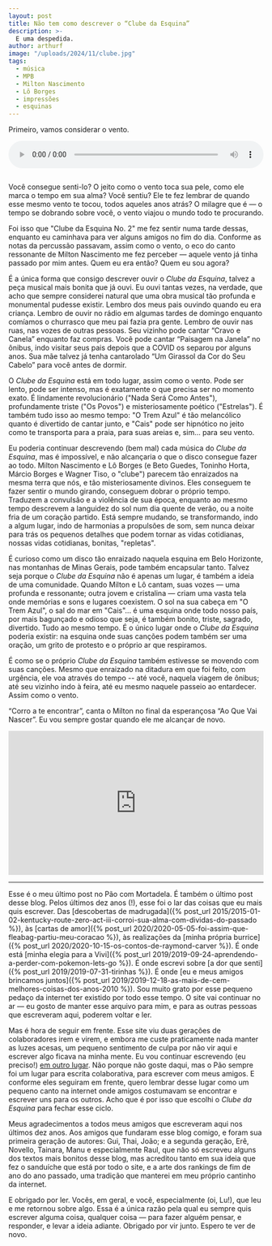 ```yaml
---
layout: post
title: Não tem como descrever o “Clube da Esquina”
description: >-
  E uma despedida.
author: arthurf
image: "/uploads/2024/11/clube.jpg"
tags:
  - música
  - MPB
  - Milton Nascimento
  - Lô Borges
  - impressões
  - esquinas
---
```


Primeiro, vamos considerar o vento.

<audio controls autoplay poster="/uploads/2024/11/clube.jpg" style="width: 100%; aspect-ratio: 4 / 3; margin-bottom: 1em;">
  <source src="{% link uploads/2024/11/clube.m4a %}" type="audio/mp4" />
  <source src="{% link uploads/2024/11/clube.ogg %}" type="audio/ogg" />
</audio>

Você consegue senti-lo? O jeito como o vento toca sua pele, como ele marca o tempo em sua alma? Você sentiu? Ele te fez lembrar de quando esse mesmo vento te tocou, todos aqueles anos atrás? O milagre que é — o tempo se dobrando sobre você, o vento viajou o mundo todo te procurando.

Foi isso que "Clube da Esquina No. 2" me fez sentir numa tarde dessas, enquanto eu caminhava para ver alguns amigos no fim do dia. Conforme as notas da percussão passavam, assim como o vento, o eco do canto ressonante de Milton Nascimento me fez perceber — aquele vento já tinha passado por mim antes. Quem eu era então? Quem eu sou agora?

É a única forma que consigo descrever ouvir o _Clube da Esquina_, talvez a peça musical mais bonita que já ouvi. Eu ouvi tantas vezes, na verdade, que acho que sempre considerei natural que uma obra musical tão profunda e monumental pudesse existir. Lembro dos meus pais ouvindo quando eu era criança. Lembro de ouvir no rádio em algumas tardes de domingo enquanto comíamos o churrasco que meu pai fazia pra gente. Lembro de ouvir nas ruas, nas vozes de outras pessoas. Seu vizinho pode cantar “Cravo e Canela” enquanto faz compras. Você pode cantar “Paisagem na Janela” no ônibus, indo visitar seus pais depois que a COVID os separou por alguns anos. Sua mãe talvez já tenha cantarolado “Um Girassol da Cor do Seu Cabelo” para você antes de dormir.

O _Clube da Esquina_ está em todo lugar, assim como o vento. Pode ser lento, pode ser intenso, mas é exatamente o que precisa ser no momento exato. É lindamente revolucionário ("Nada Será Como Antes"), profundamente triste ("Os Povos") e misteriosamente poético ("Estrelas"). É também tudo isso ao mesmo tempo: "O Trem Azul" é tão melancólico quanto é divertido de cantar junto, e "Cais" pode ser hipnótico no jeito como te transporta para a praia, para suas areias e, sim... para seu vento.

Eu poderia continuar descrevendo (bem mal) cada música do _Clube da Esquina_, mas é impossível, e não alcançaria o que o disco consegue fazer ao todo. Milton Nascimento e Lô Borges (e Beto Guedes, Toninho Horta, Márcio Borges e Wagner Tiso, o "clube") parecem tão enraizados na mesma terra que nós, e tão misteriosamente divinos. Eles conseguem te fazer sentir o mundo girando, conseguem dobrar o próprio tempo. Traduzem a convulsão e a violência de sua época, enquanto ao mesmo tempo descrevem a languidez do sol num dia quente de verão, ou a noite fria de um coração partido. Está sempre mudando, se transformando, indo a algum lugar, indo de harmonias a propulsões de som, sem nunca deixar para trás os pequenos detalhes que podem tornar as vidas cotidianas, nossas vidas cotidianas, bonitas, "repletas".

É curioso como um disco tão enraizado naquela esquina em Belo Horizonte, nas montanhas de Minas Gerais, pode também encapsular tanto. Talvez seja porque o _Clube da Esquina_ não é apenas um lugar, é também a ideia de uma comunidade. Quando Milton e Lô cantam, suas vozes — uma profunda e ressonante; outra jovem e cristalina — criam uma vasta tela onde memórias e sons e lugares coexistem. O sol na sua cabeça em "O Trem Azul", o sal do mar em "Cais"... é uma esquina onde todo nosso país, por mais bagunçado e odioso que seja, é também bonito, triste, sagrado, divertido. Tudo ao mesmo tempo. É o único lugar onde o _Clube da Esquina_ poderia existir: na esquina onde suas canções podem também ser uma oração, um grito de protesto e o próprio ar que respiramos.

É como se o próprio _Clube da Esquina_ também estivesse se movendo com suas canções. Mesmo que enraizado na ditadura em que foi feito, com urgência, ele voa através do tempo -- até você, naquela viagem de ônibus; até seu vizinho indo à feira, até eu mesmo naquele passeio ao entardecer. Assim como o vento.

“Corro a te encontrar”, canta o Milton no final da esperançosa “Ao Que Vai Nascer”. Eu vou sempre gostar quando ele me alcançar de novo.

<iframe class="full-width" style="width: 100%; height: auto; aspect-ratio: 16 / 9;" src="https://www.youtube.com/embed/WwTf61AZNEo" title="Milton &amp; Lô Borges - Clube da Esquina" frameborder="0" allow="accelerometer; autoplay; clipboard-write; encrypted-media; gyroscope; picture-in-picture; web-share" referrerpolicy="strict-origin-when-cross-origin" allowfullscreen></iframe>

***

Esse é o meu último post no Pão com Mortadela. É também o último post desse blog. Pelos últimos dez anos (!), esse foi o lar das coisas que eu mais quis escrever. Das [descobertas de madrugada]({% post_url 2015/2015-01-02-kentucky-route-zero-act-iii-corroi-sua-alma-com-dividas-do-passado %}), às [cartas de amor]({% post_url 2020/2020-05-05-foi-assim-que-fleabag-partiu-meu-coracao %}), às realizações da [minha própria burrice]({% post_url 2020/2020-10-15-os-contos-de-raymond-carver %}). É onde está [minha elegia para a Vivi]({% post_url 2019/2019-09-24-aprendendo-a-perder-com-pokemon-lets-go %}). É onde escrevi sobre [a dor que senti]({% post_url 2019/2019-07-31-tirinhas %}). É onde [eu e meus amigos brincamos juntos]({% post_url 2019/2019-12-18-as-mais-de-cem-melhores-coisas-dos-anos-2010 %}). Sou muito grato por esse pequeno pedaço da internet ter existido por todo esse tempo. O site vai continuar no ar — eu gosto de manter esse arquivo para mim, e para as outras pessoas que escreveram aqui, poderem voltar e ler.

Mas é hora de seguir em frente. Esse site viu duas gerações de colaboradores irem e virem, e embora me custe praticamente nada manter as luzes acesas, um pequeno sentimento de culpa por não vir aqui e escrever algo ficava na minha mente. Eu vou continuar escrevendo (eu preciso!) [em outro lugar](https://arthr.me/). Não porque não goste daqui, mas o Pão sempre foi um lugar para escrita colaborativa, para escrever com meus amigos. E conforme eles seguiram em frente, quero lembrar desse lugar como um pequeno canto na internet onde amigos costumavam se encontrar e escrever uns para os outros. Acho que é por isso que escolhi o _Clube da Esquina_ para fechar esse ciclo.

Meus agradecimentos a todos meus amigos que escreveram aqui nos últimos dez anos. Aos amigos que fundaram esse blog comigo, e foram sua primeira geração de autores: Gui, Thai, João; e a segunda geração, Erê, Novello, Tainara, Manu e especialmente Raul, que não só escreveu alguns dos textos mais bonitos desse blog, mas acreditou tanto em sua ideia que fez o sanduíche que está por todo o site, e a arte dos rankings de fim de ano do ano passado, uma tradição que manterei em meu próprio cantinho da internet.

E obrigado por ler. Vocês, em geral, e você, especialmente (oi, Lu!), que leu e me retornou sobre algo. Essa é a única razão pela qual eu sempre quis escrever alguma coisa, qualquer coisa — para fazer alguém pensar, e responder, e levar a ideia adiante. Obrigado por vir junto. Espero te ver de novo.
